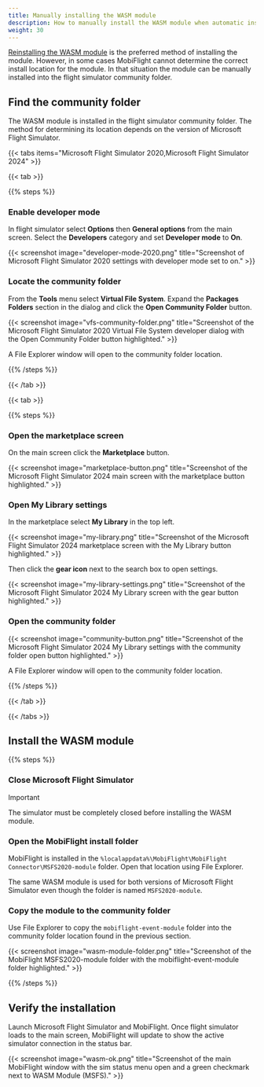 ```yaml
---
title: Manually installing the WASM module
description: How to manually install the WASM module when automatic installation fails.
weight: 30
---
```


[Reinstalling the WASM module](/guides/wasm-reinstall/) is the preferred method of installing the module. However, in some cases MobiFlight cannot determine the correct install location for the module. In that situation the module can be manually installed into the flight simulator community folder.

## Find the community folder

The WASM module is installed in the flight simulator community folder. The method for determining its location depends on the version of Microsoft Flight Simulator.

{{< tabs items="Microsoft Flight Simulator 2020,Microsoft Flight Simulator 2024" >}}

{{< tab >}}

{{% steps %}}

### Enable developer mode

In flight simulator select **Options** then **General options** from the main screen. Select the **Developers** category and set **Developer mode** to **On**.

{{< screenshot image="developer-mode-2020.png" title="Screenshot of Microsoft Flight Simulator 2020 settings with developer mode set to on." >}}

### Locate the community folder

From the **Tools** menu select **Virtual File System**. Expand the **Packages Folders** section in the dialog and click the **Open Community Folder** button.

{{< screenshot image="vfs-community-folder.png" title="Screenshot of the Microsoft Flight Simulator 2020 Virtual File System developer dialog with the Open Community Folder button highlighted." >}}

A File Explorer window will open to the community folder location.

{{% /steps %}}

{{< /tab >}}

{{< tab >}}

{{% steps %}}

### Open the marketplace screen

On the main screen click the **Marketplace** button.

{{< screenshot image="marketplace-button.png" title="Screenshot of the Microsoft Flight Simulator 2024 main screen with the marketplace button highlighted." >}}

### Open My Library settings

In the marketplace select **My Library** in the top left.

{{< screenshot image="my-library.png" title="Screenshot of the Microsoft Flight Simulator 2024 marketplace screen with the My Library button highlighted." >}}

Then click the **gear icon** next to the search box to open settings.

{{< screenshot image="my-library-settings.png" title="Screenshot of the Microsoft Flight Simulator 2024 My Library screen with the gear button highlighted." >}}

### Open the community folder

{{< screenshot image="community-button.png" title="Screenshot of the Microsoft Flight Simulator 2024 My Library settings with the community folder open button highlighted." >}}

A File Explorer window will open to the community folder location.

{{% /steps %}}

{{< /tab >}}

{{< /tabs >}}

## Install the WASM module

{{% steps %}}

### Close Microsoft Flight Simulator

> [!IMPORTANT]
> The simulator must be completely closed before installing the WASM module.

### Open the MobiFlight install folder

MobiFlight is installed in the `%localappdata%\MobiFlight\MobiFlight Connector\MSFS2020-module` folder. Open that location using File Explorer.

The same WASM module is used for both versions of Microsoft Flight Simulator even though the folder is named `MSFS2020-module`.

### Copy the module to the community folder

Use File Explorer to copy the `mobiflight-event-module` folder into the community folder location found in the previous section.

{{< screenshot image="wasm-module-folder.png" title="Screenshot of the MobiFlight MSFS2020-module folder with the mobiflight-event-module folder highlighted." >}}

{{% /steps %}}

## Verify the installation

Launch Microsoft Flight Simulator and MobiFlight. Once flight simulator loads to the main screen, MobiFlight will update to show the active simulator connection in the status bar.

{{< screenshot image="wasm-ok.png" title="Screenshot of the main MobiFlight window with the sim status menu open and a green checkmark next to WASM Module (MSFS)." >}}
